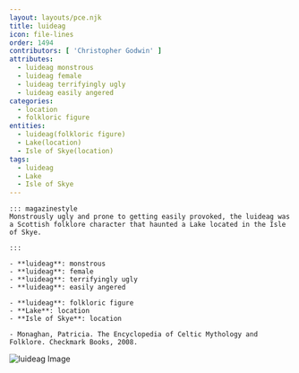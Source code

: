 ```yaml
---
layout: layouts/pce.njk
title: luideag
icon: file-lines
order: 1494
contributors: [ 'Christopher Godwin' ]
attributes:
  - luideag monstrous
  - luideag female
  - luideag terrifyingly ugly
  - luideag easily angered
categories:
  - location
  - folkloric figure
entities:
  - luideag(folkloric figure)
  - Lake(location)
  - Isle of Skye(location)
tags:
  - luideag
  - Lake
  - Isle of Skye
---
```

``` tab [group1:Info]
::: magazinestyle
Monstrously ugly and prone to getting easily provoked, the luideag was a Scottish folklore character that haunted a Lake located in the Isle of Skye.

:::
```
``` tab [group1:Attributes]
- **luideag**: monstrous
- **luideag**: female
- **luideag**: terrifyingly ugly
- **luideag**: easily angered
```
``` tab [group1:Entities]
- **luideag**: folkloric figure
- **Lake**: location
- **Isle of Skye**: location
```
``` tab [group1:Sources]
- Monaghan, Patricia. The Encyclopedia of Celtic Mythology and Folklore. Checkmark Books, 2008.
```
![luideag Image]([None])
